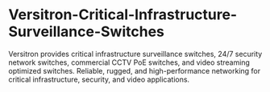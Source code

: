# Versitron-Critical-Infrastructure-Surveillance-Switches
Versitron provides critical infrastructure surveillance switches, 24/7 security network switches, commercial CCTV PoE switches, and video streaming optimized switches. Reliable, rugged, and high-performance networking for critical infrastructure, security, and video applications.
